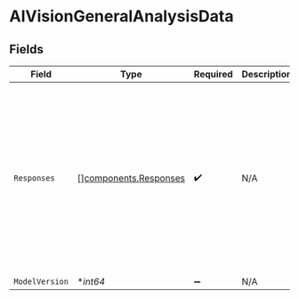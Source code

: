 # AIVisionGeneralAnalysisData


## Fields

| Field                                                                                          | Type                                                                                           | Required                                                                                       | Description                                                                                    | Example                                                                                        |
| ---------------------------------------------------------------------------------------------- | ---------------------------------------------------------------------------------------------- | ---------------------------------------------------------------------------------------------- | ---------------------------------------------------------------------------------------------- | ---------------------------------------------------------------------------------------------- |
| `Responses`                                                                                    | [][components.Responses](../../models/components/responses.md)                                 | :heavy_check_mark:                                                                             | N/A                                                                                            | [<br/>{<br/>"value": "The image contains one cat."<br/>},<br/>{<br/>"value": "The cat is on top of the table."<br/>}<br/>] |
| `ModelVersion`                                                                                 | **int64*                                                                                       | :heavy_minus_sign:                                                                             | N/A                                                                                            | 1                                                                                              |